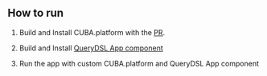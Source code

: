 ## How to run

1. Build and Install CUBA.platform with the [PR](https://github.com/cuba-platform/cuba/pull/2664).

2. Build and Install [QueryDSL App component](https://github.com/ikuchmin/querydsl-cuba) 

3. Run the app with custom CUBA.platform and QueryDSL App component